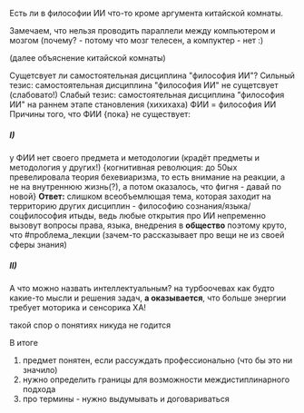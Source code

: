 Есть ли в философии ИИ что-то кроме аргумента китайской комнаты.

Замечаем, что нельзя проводить параллели между компьютером и мозгом (почему? - потому что мозг телесен, а компуктер - нет :)

(далее объяснение китайской комнаты)

Сущетсвует ли самостоятельная дисциплина "философия ИИ"?
Сильный тезис:
самостоятельная дисциплина "философия ИИ" не сущетсвует
(слабовато!)
Слабый тезис:
самостоятельная дисциплина "философия ИИ" на раннем этапе становления
(хихихаха)
ФИИ = философия ИИ
Причины того, что ФИИ {пока} не существует:
##### I)
у ФИИ нет своего предмета и методологии (крадёт предметы и методология у других!) {когнитивная революция: до 50ых превелировала теория бехевиаризма, то есть внимание на реакции, а не на внутреннюю жизнь(?), а потом оказалось, что фигня - давай по новой}
**Ответ:** слишком всеобъемлющая тема, которая заходит на территорию других дисциплин - философию сознания/языка/соцфилософия итыды, ведь любые открытия про ИИ непременно вызовут вопросы права, языка, внедрения в **общество**
поэтому круто, что 
#проблема_лекции  (зачем-то рассказывает про вещи не из своей сферы знания)
##### II)
А что можно назвать интеллектуальным?
на турбоочевах как будто какие-то мысли и решения задач, **а оказывается**, что больше энергии требует моторика и сенсорика ХА!

такой спор о понятиях никуда не годится

В итоге 
1) предмет понятен, если рассуждать профессионально (что бы это ни значило)
2) нужно определить границы для возможности междистиплинарного подхода
3) про термины - нужно выдумывать и договариваться



